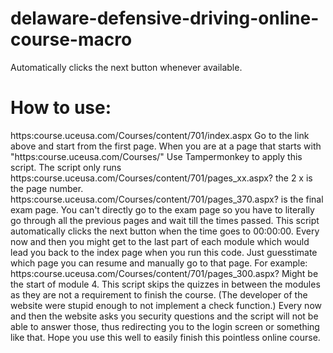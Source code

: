 # delaware-defensive-driving-online-course-macro
Automatically clicks the next button whenever available.

# How to use:
https:course.uceusa.com/Courses/content/701/index.aspx
Go to the link above and start from the first page. When you are at a page that starts with "https:course.uceusa.com/Courses/"
Use Tampermonkey to apply this script. The script only runs
https:course.uceusa.com/Courses/content/701/pages_xx.aspx?
the 2 x is the page number.
https:course.uceusa.com/Courses/content/701/pages_370.aspx? is the final exam page. You can't directly go to the exam page so you have to literally go through all the previous pages and wait till the times passed.
This script automatically clicks the next button when the time goes to 00:00:00.
Every now and then you might get to the last part of each module which would lead you back to the index page when you run this code.
Just guesstimate which page you can resume and manually go to that page. For example: https:course.uceusa.com/Courses/content/701/pages_300.aspx? Might be the start of module 4.
This script skips the quizzes in between the modules as they are not a requirement to finish the course. (The developer of the website were stupid enough to not implement a check function.)
Every now and then the website asks you security questions and the script will not be able to answer those, thus redirecting you to the login screen or something like that.
Hope you use this well to easily finish this pointless online course.
